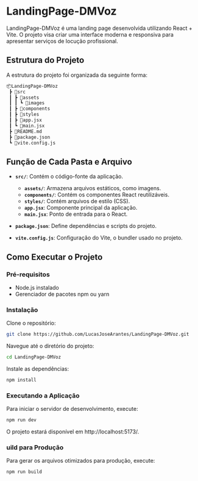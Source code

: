 # LandingPage-DMVoz

LandingPage-DMVoz é uma landing page desenvolvida utilizando React + Vite. O projeto visa criar uma interface moderna e responsiva para apresentar serviços de locução profissional.

## Estrutura do Projeto

A estrutura do projeto foi organizada da seguinte forma:

```bash
📦LandingPage-DMVoz
 ┣ 📂src
 ┃ ┣ 📂assets
 ┃ ┃ ┗ 📂images
 ┃ ┣ 📂components
 ┃ ┣ 📂styles
 ┃ ┣ 📜app.jsx
 ┃ ┗ 📜main.jsx
 ┣ 📜README.md
 ┣ 📜package.json
 ┗ 📜vite.config.js
```

## Função de Cada Pasta e Arquivo

- **`src/`**: Contém o código-fonte da aplicação.
  - **`assets/`**: Armazena arquivos estáticos, como imagens.
  - **`components/`**: Contém os componentes React reutilizáveis.
  - **`styles/`**: Contém arquivos de estilo (CSS).
  - **`app.jsx`**: Componente principal da aplicação.
  - **`main.jsx`**: Ponto de entrada para o React.

- **`package.json`**: Define dependências e scripts do projeto.

- **`vite.config.js`**: Configuração do Vite, o bundler usado no projeto.


## Como Executar o Projeto

### Pré-requisitos

- Node.js instalado
- Gerenciador de pacotes npm ou yarn

### Instalação

Clone o repositório:

```bash
git clone https://github.com/LucasJoseArantes/LandingPage-DMVoz.git
```

Navegue até o diretório do projeto:

```bash
cd LandingPage-DMVoz
```

Instale as dependências:

```bash
npm install
```

### Executando a Aplicação

Para iniciar o servidor de desenvolvimento, execute:

```bash
npm run dev
```

O projeto estará disponível em http://localhost:5173/.

### uild para Produção

Para gerar os arquivos otimizados para produção, execute:

```bash
npm run build
```

